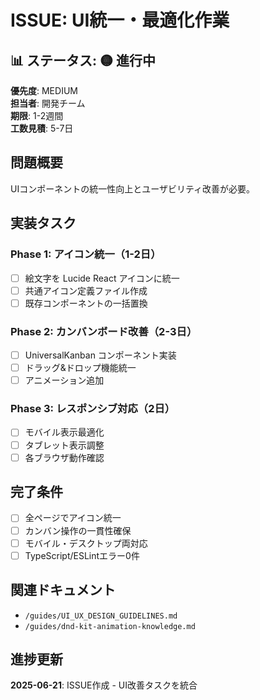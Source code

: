 # ISSUE: UI統一・最適化作業

## 📊 ステータス: 🟡 進行中
**優先度**: MEDIUM  
**担当者**: 開発チーム  
**期限**: 1-2週間  
**工数見積**: 5-7日

## 問題概要
UIコンポーネントの統一性向上とユーザビリティ改善が必要。

## 実装タスク

### Phase 1: アイコン統一（1-2日）
- [ ] 絵文字を Lucide React アイコンに統一
- [ ] 共通アイコン定義ファイル作成
- [ ] 既存コンポーネントの一括置換

### Phase 2: カンバンボード改善（2-3日）
- [ ] UniversalKanban コンポーネント実装
- [ ] ドラッグ&ドロップ機能統一
- [ ] アニメーション追加

### Phase 3: レスポンシブ対応（2日）
- [ ] モバイル表示最適化
- [ ] タブレット表示調整
- [ ] 各ブラウザ動作確認

## 完了条件
- [ ] 全ページでアイコン統一
- [ ] カンバン操作の一貫性確保
- [ ] モバイル・デスクトップ両対応
- [ ] TypeScript/ESLintエラー0件

## 関連ドキュメント
- `/guides/UI_UX_DESIGN_GUIDELINES.md`
- `/guides/dnd-kit-animation-knowledge.md`

## 進捗更新
**2025-06-21**: ISSUE作成 - UI改善タスクを統合